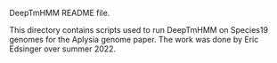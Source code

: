 DeepTmHMM README file.

This directory contains scripts used to run DeepTmHMM on Species19 genomes for the Aplysia genome paper. The work was done by Eric Edsinger over summer 2022.
